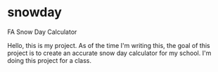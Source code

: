 # snowday
FA Snow Day Calculator

Hello, this is my project. As of the time I'm writing this,
the goal of this project is to create an accurate snow day calculator
for my school. I'm doing this project for a class.
